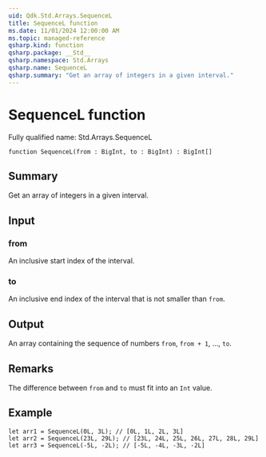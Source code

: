 ```yaml
---
uid: Qdk.Std.Arrays.SequenceL
title: SequenceL function
ms.date: 11/01/2024 12:00:00 AM
ms.topic: managed-reference
qsharp.kind: function
qsharp.package: __Std__
qsharp.namespace: Std.Arrays
qsharp.name: SequenceL
qsharp.summary: "Get an array of integers in a given interval."
---
```


# SequenceL function

Fully qualified name: Std.Arrays.SequenceL

```qsharp
function SequenceL(from : BigInt, to : BigInt) : BigInt[]
```

## Summary
Get an array of integers in a given interval.

## Input
### from
An inclusive start index of the interval.
### to
An inclusive end index of the interval that is not smaller than `from`.

## Output
An array containing the sequence of numbers `from`, `from + 1`, ...,
`to`.

## Remarks
The difference between `from` and `to` must fit into an `Int` value.

## Example
```qsharp
let arr1 = SequenceL(0L, 3L); // [0L, 1L, 2L, 3L]
let arr2 = SequenceL(23L, 29L); // [23L, 24L, 25L, 26L, 27L, 28L, 29L]
let arr3 = SequenceL(-5L, -2L); // [-5L, -4L, -3L, -2L]
```
